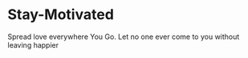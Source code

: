 # Stay-Motivated
Spread love everywhere You Go. Let no one ever come to you without leaving happier

